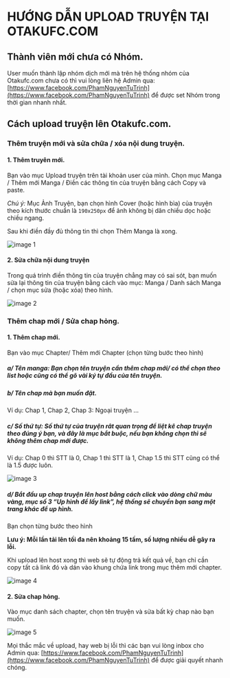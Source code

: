 # HƯỚNG DẪN UPLOAD TRUYỆN TẠI OTAKUFC.COM

## Thành viên mới chưa có Nhóm.

User muốn thành lập nhóm dịch mới mà trên hệ thống nhóm của Otakufc.com chưa có thì vui lòng liên hệ Admin qua: [https://www.facebook.com/PhamNguyenTuTrinh](https://www.facebook.com/PhamNguyenTuTrinh) để được set Nhóm trong thời gian nhanh nhất.

## Cách upload truyện lên Otakufc.com.

### Thêm truyện mới và sửa chữa / xóa nội dung truyện.

#### 1. Thêm truyên mới.

Bạn vào mục Upload truyện trên tài khoản user của mình.
Chọn mục Manga / Thêm mới Manga / Điền các thông tin của truyện bằng cách Copy và paste.

*Chú ý:* Mục Ảnh Truyện, bạn chọn hình Cover (hoặc hình bìa) của truyện theo kích thước chuẩn là ```190x250px``` để ảnh không bị dãn chiều dọc hoặc chiều ngang.

Sau khi điền đầy đủ thông tin thì chọn Thêm Manga là xong.

![image 1](https://3.bp.blogspot.com/-o-hYIcZmLWo/VY-ksvUnd7I/AAAAAAAAAAk/sxdBdRy47j8/1-558fa4b0bcb96.jpg?imgmax=3000)

#### 2. Sửa chữa nội dung truyện

Trong quá trình điền thông tin của truyện chẳng may có sai sót, bạn muốn sửa lại thông tin của truyện bằng cách vào mục: Manga / Danh sách Manga / chọn mục sửa (hoặc xóa) theo hình.

![image 2](https://3.bp.blogspot.com/-LpqR4cpc5f0/VY-ktPCml2I/AAAAAAAAAAo/Wy1C_8I76h8/2-558fa4b0bd4ad.jpg?imgmax=3000)

### Thêm chap mới / Sửa chap hỏng.
#### 1. Thêm chap mới.

Bạn vào mục Chapter/ Thêm mới Chapter (chọn từng bước theo hình)
##### a/ Tên manga: Bạn chọn tên truyện cần thêm chap mới/ có thể chọn theo list hoặc cũng có thể gõ vài ký tự đầu của tên truyện.
##### b/ Tên chap mà bạn muốn đặt.
Ví dụ: Chap 1, Chap 2, Chap 3: Ngoại truyện …
##### c/ Số thứ tự: Số thứ tự của truyện rât quan trọng để liệt kê chap truyện theo đúng ý bạn, và đây là mục bắt buộc, nếu bạn không chọn thì sẽ không thêm chap mới được.
Ví dụ: Chap 0 thì STT là 0, Chap 1 thì STT là 1, Chap 1.5 thì STT cũng có thể là 1.5 được luôn.

![image 3](https://3.bp.blogspot.com/-bkO_N-nL7xM/VY-ktuce_VI/AAAAAAAAAAw/TWHn-N5-MeA/3-558fa4b0bdbac.jpg?imgmax=3000)

##### d/ Bắt đầu up chap truyện lên host bằng cách click vào dòng chữ màu vàng, mục số 3 “Up hình để lấy link”, hệ thống sẽ chuyển bạn sang một trang khác để up hình.

Bạn chọn từng bước theo hình

 **Lưu ý: Mỗi lần tải lên tối đa nên khoảng 15 tấm, số lượng nhiều dễ gây ra lỗi.**
 
 Khi upload lên host xong thì web sẽ tự động trả kết quả về, bạn chỉ cần copy tất cả link đó và dán vào khung chứa link trong mục thêm mới chapter.
 
![image 4](https://3.bp.blogspot.com/-ZqMMX9aPn6w/VY-kuLGefwI/AAAAAAAAAA4/7hmrggk9QIg/4-558fa4b0be2e1.jpg?imgmax=3000)

#### 2. Sửa chap hỏng.

Vào mục danh sách chapter, chọn tên truyện và sửa bất kỳ chap nào bạn muốn.

![image 5](https://3.bp.blogspot.com/-XCvJwvxTi5E/VY-kuvqNghI/AAAAAAAAABE/AFw2uSe3S5g/5-558fa4b0bee9c.jpg?imgmax=3000)

Mọi thắc mắc về upload, hay web bị lỗi thì các bạn vui lòng inbox cho Admin qua: [https://www.facebook.com/PhamNguyenTuTrinh](https://www.facebook.com/PhamNguyenTuTrinh) để được giải quyết nhanh chóng.
